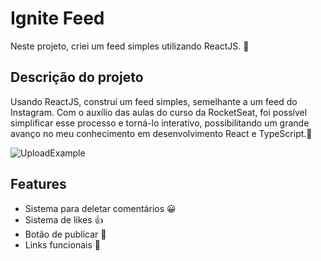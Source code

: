 # Ignite Feed

Neste projeto, criei um feed simples utilizando ReactJS.  🧬 

## Descrição do projeto

Usando ReactJS, construí um feed simples, semelhante a um feed do Instagram. Com o auxílio das aulas do curso da RocketSeat, foi possível simplificar esse processo e torná-lo interativo, possibilitando um grande avanço no meu conhecimento em desenvolvimento React e TypeScript.🥰 

![UploadExample](https://github.com/PeixerDev/IgniteProject/assets/127341082/003a0da1-6d82-4457-ad94-2ebe40c9723a)

## Features

- Sistema para deletar comentários 😀
- Sistema de likes 👍
- Botão de publicar 💬
- Links funcionais 👾 

